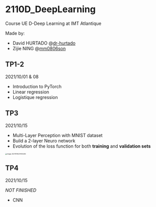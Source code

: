 # 2110D_DeepLearning

Course UE D-Deep Learning at IMT Atlantique

Made by:

- David HURTADO @[dr-hurtado](https://github.com/dr-hurtado)
- Zijie NING @[mm0806son](https://github.com/mm0806son)

## TP1-2

2021/10/01 & 08

- Introduction to PyTorch
- Linear regression
- Logistique regression

## TP3

2021/10/15

- Multi-Layer Perception with MNIST dataset
- Build a 2-layer Neuro network
- Evolution of the loss function for both **training** and **validation sets**

<img src="C:\Users\nwy13\AppData\Roaming\Typora\typora-user-images\image-20211019231403293.png" alt="image-20211019231403293" style="zoom:33%;" />

## TP4

2021/10/15

*NOT FINISHED*

- CNN

